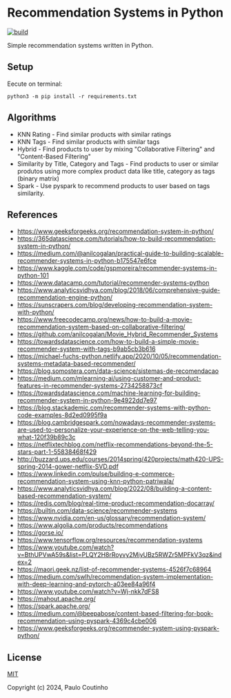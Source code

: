 # Recommendation Systems in Python

[![build](https://github.com/paulocoutinhox/py-recommendation/actions/workflows/build.yml/badge.svg)](https://github.com/paulocoutinhox/py-recommendation/actions/workflows/build.yml)

Simple recommendation systems written in Python.

## Setup

Eecute on terminal:

```
python3 -m pip install -r requirements.txt
```

## Algorithms

- KNN Rating - Find similar products with similar ratings
- KNN Tags - Find similar products with similar tags
- Hybrid - Find products to user by mixing "Collaborative Filtering" and "Content-Based Filtering"
- Similarity by Title, Category and Tags - Find products to user or similar produtos using more complex product data like title, category as tags (binary matrix)
- Spark - Use pyspark to recommend products to user based on tags similarity.

## References

- https://www.geeksforgeeks.org/recommendation-system-in-python/
- https://365datascience.com/tutorials/how-to-build-recommendation-system-in-python/
- https://medium.com/@anilcogalan/practical-guide-to-building-scalable-recommender-systems-in-python-b175547e6fce
- https://www.kaggle.com/code/gspmoreira/recommender-systems-in-python-101
- https://www.datacamp.com/tutorial/recommender-systems-python
- https://www.analyticsvidhya.com/blog/2018/06/comprehensive-guide-recommendation-engine-python/
- https://sunscrapers.com/blog/developing-recommendation-system-with-python/
- https://www.freecodecamp.org/news/how-to-build-a-movie-recommendation-system-based-on-collaborative-filtering/
- https://github.com/anilcogalan/Movie_Hybrid_Recommender_Systems
- https://towardsdatascience.com/how-to-build-a-simple-movie-recommender-system-with-tags-b9ab5cb3b616
- https://michael-fuchs-python.netlify.app/2020/10/05/recommendation-systems-metadata-based-recommender/
- https://blog.somostera.com/data-science/sistemas-de-recomendacao
- https://medium.com/mlearning-ai/using-customer-and-product-features-in-recommender-systems-2734258873cf
- https://towardsdatascience.com/machine-learning-for-building-recommender-system-in-python-9e4922dd7e97
- https://blog.stackademic.com/recommender-systems-with-python-code-examples-8d2ed0995f9a
- https://blog.cambridgespark.com/nowadays-recommender-systems-are-used-to-personalize-your-experience-on-the-web-telling-you-what-120f39b89c3c
- https://netflixtechblog.com/netflix-recommendations-beyond-the-5-stars-part-1-55838468f429
- http://buzzard.ups.edu/courses/2014spring/420projects/math420-UPS-spring-2014-gower-netflix-SVD.pdf
- https://www.linkedin.com/pulse/building-e-commerce-recommendation-system-using-knn-python-patriwala/
- https://www.analyticsvidhya.com/blog/2022/08/building-a-content-based-recommendation-system/
- https://redis.com/blog/real-time-product-recommendation-docarray/
- https://builtin.com/data-science/recommender-systems
- https://www.nvidia.com/en-us/glossary/recommendation-system/
- https://www.algolia.com/products/recommendations
- https://gorse.io/
- https://www.tensorflow.org/resources/recommendation-systems
- https://www.youtube.com/watch?v=BthUPVwA59s&list=PLQY2H8rRoyvy2MiyUBz5RWZr5MPFkV3qz&index=2
- https://maori.geek.nz/list-of-recommender-systems-4526f7c68964
- https://medium.com/swlh/recommendation-system-implementation-with-deep-learning-and-pytorch-a03ee84a96f4
- https://www.youtube.com/watch?v=Wj-nkk7dFS8
- https://mahout.apache.org/
- https://spark.apache.org/
- https://medium.com/@beepabose/content-based-filtering-for-book-recommendation-using-pyspark-4369c4cbe006
- https://www.geeksforgeeks.org/recommender-system-using-pyspark-python/

## License

[MIT](http://opensource.org/licenses/MIT)

Copyright (c) 2024, Paulo Coutinho
